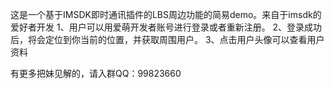 这是一个基于IMSDK即时通讯插件的LBS周边功能的简易demo。来自于imsdk的爱好者开发
1、用户可以用爱萌开发者账号进行登录或者重新注册。
2、登录成功后，将会定位到你当前的位置，并获取周围用户。
3、点击用户头像可以查看用户资料

有更多把妹见解的，请入群QQ：99823660

